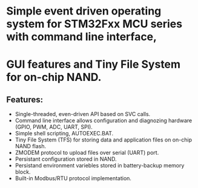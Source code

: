 # Simple event driven operating system for STM32Fxx MCU series with command line interface,
# GUI features and Tiny File System for on-chip NAND.

## Features:

* Single-threaded, even-driven API based on SVC calls.
* Command line interface allows configuration and diagnozing hardware (GPIO, PWM, ADC, UART, SPI).
* Simple shell scripting, AUTOEXEC.BAT.
* Tiny File System (TFS) for storing data and application files on on-chip NAND flash.
* ZMODEM protocol to upload files over serial (UART) port.
* Persistant configuration stored in NAND.
* Persistand environment variebles stored in battery-backup memory block.
* Built-in Modbus/RTU protocol implementation.
